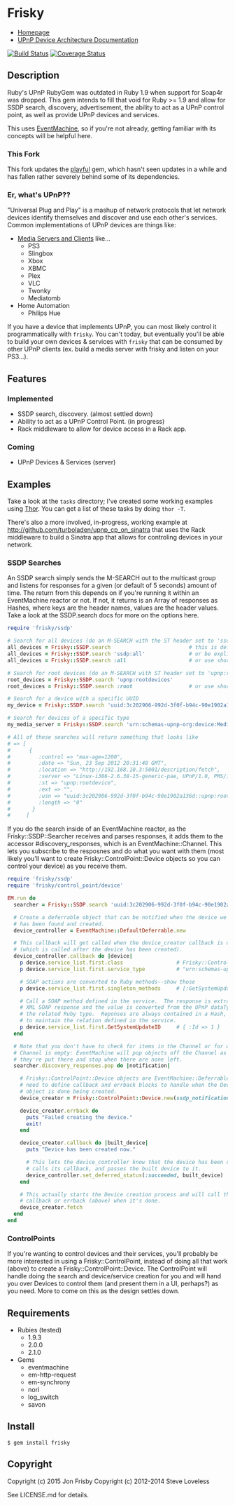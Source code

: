 # Frisky

* [Homepage](http://github.com/MrJoy/frisky)
* [UPnP Device Architecture Documentation](http://upnp.org/specs/arch/UPnP-arch-DeviceArchitecture-v1.0.pdf)


[<img src="https://travis-ci.org/MrJoy/frisky.png?branch=master" alt="Build Status" />](https://travis-ci.org/MrJoy/frisky) [<img src="https://coveralls.io/repos/MrJoy/frisky/badge.png" alt="Coverage Status" />](https://coveralls.io/r/MrJoy/frisky)

## Description

Ruby's UPnP RubyGem was outdated in Ruby 1.9 when support for Soap4r was
dropped.  This gem intends to fill that void for Ruby >= 1.9 and allow for
SSDP search, discovery, advertisement, the ability to act as a UPnP control
point, as well as provide UPnP devices and services.

This uses [EventMachine](http://github.com/eventmachine/eventmachine), so if
you're not already, getting familiar with its concepts will be helpful here.

### This Fork

This fork updates the [playful](http://github.com/turboladen/playful) gem,
which hasn't seen updates in a while and has fallen rather severely behind some
of its dependencies.

### Er, what's UPnP??

"Universal Plug and Play" is a mashup of network protocols that let network
devices identify themselves and discover and use each other's services.
Common implementations of UPnP devices are things like:

* [Media Servers and Clients](http://en.wikipedia.org/wiki/List_of_UPnP_AV_media_servers_and_clients) like...
    * PS3
    * Slingbox
    * Xbox
    * XBMC
    * Plex
    * VLC
    * Twonky
    * Mediatomb
* Home Automation
    * Philips Hue


If you have a device that implements UPnP, you can most likely control it
programmatically with `frisky`.  You can't today, but eventually you'll be
able to build your own devices & services with `frisky` that can be consumed
by other UPnP clients (ex. build a media server with frisky and listen on
your PS3...).

## Features

### Implemented

* SSDP search, discovery. (almost settled down)
* Ability to act as a UPnP Control Point. (in progress)
* Rack middleware to allow for device access in a Rack app.


### Coming

* UPnP Devices & Services (server)


## Examples

Take a look at the `tasks` directory; I've created some working examples using
[Thor](https://github.com/wycats/thor).  You can get a list of these tasks by
doing `thor -T`.

There's also a more involved, in-progress, working example at
http://github.com/turboladen/upnp_cp_on_sinatra that uses the Rack middleware
to build a Sinatra app that allows for controling devices in your network.

### SSDP Searches

An SSDP search simply sends the M-SEARCH out to the multicast group and
listens for responses for a given (or default of 5 seconds) amount of time.
The return from this depends on if you're running it within an EventMachine
reactor or not. If not, it returns is an Array of responses as Hashes, where
keys are the header names, values are the header values.  Take a look at the
SSDP.search docs for more on the options here.

```ruby
require 'frisky/ssdp'

# Search for all devices (do an M-SEARCH with the ST header set to 'ssdp:all')
all_devices = Frisky::SSDP.search                         # this is default
all_devices = Frisky::SSDP.search 'ssdp:all'              # or be explicit
all_devices = Frisky::SSDP.search :all                    # or use short-hand

# Search for root devices (do an M-SEARCH with ST header set to 'upnp:rootdevices')
root_devices = Frisky::SSDP.search 'upnp:rootdevices'
root_devices = Frisky::SSDP.search :root                  # or use short-hand

# Search for a device with a specific UUID
my_device = Frisky::SSDP.search 'uuid:3c202906-992d-3f0f-b94c-90e1902a136d'

# Search for devices of a specific type
my_media_server = Frisky::SSDP.search 'urn:schemas-upnp-org:device:MediaServer:1'

# All of these searches will return something that looks like
# => [
#      {
#         :control => "max-age=1200",
#         :date => "Sun, 23 Sep 2012 20:31:48 GMT",
#         :location => "http://192.168.10.3:5001/description/fetch",
#         :server => "Linux-i386-2.6.38-15-generic-pae, UPnP/1.0, PMS/1.50.0",
#         :st => "upnp:rootdevice",
#         :ext => "",
#         :usn => "uuid:3c202906-992d-3f0f-b94c-90e1902a136d::upnp:rootdevice",
#         :length => "0"
#       }
#     ]
```

If you do the search inside of an EventMachine reactor, as the
Frisky::SSDP::Searcher receives and parses responses, it adds them to the
accessor #discovery_responses, which is an EventMachine::Channel.  This lets
you subscribe to the resposnes and do what you want with them (most likely
you'll want to create Frisky::ControlPoint::Device objects so you can control
your device) as you receive them.

```ruby
require 'frisky/ssdp'
require 'frisky/control_point/device'

EM.run do
  searcher = Frisky::SSDP.search 'uuid:3c202906-992d-3f0f-b94c-90e1902a136d'

  # Create a deferrable object that can be notified when the device we want
  # has been found and created.
  device_controller = EventMachine::DefaultDeferrable.new

  # This callback will get called when the device_creator callback is called
  # (which is called after the device has been created).
  device_controller.callback do |device|
    p device.service_list.first.class                 # Frisky::ControlPoint::Service
    p device.service_list.first.service_type          # "urn:schemas-upnp-org:service:ContentDirectory:1"

    # SOAP actions are converted to Ruby methods--show those
    p device.service_list.first.singleton_methods     # [:GetSystemUpdateID, :Search, :GetSearchCapabilities, :GetSortCapabilities, :Browse]

    # Call a SOAP method defined in the service.  The response is extracted from the
    # XML SOAP response and the value is converted from the UPnP dataType to
    # the related Ruby type.  Reponses are always contained in a Hash, so as
    # to maintain the relation defined in the service.
    p device.service_list.first.GetSystemUpdateID     # { :Id => 1 }
  end

  # Note that you don't have to check for items in the Channel or for when the
  # Channel is empty: EventMachine will pop objects off the Channel as soon as
  # they're put there and stop when there are none left.
  searcher.discovery_responses.pop do |notification|

    # Frisky::ControlPoint::Device objects are EventMachine::Deferrables, so you
    # need to define callback and errback blocks to handle when the Device
    # object is done being created.
    device_creator = Frisky::ControlPoint::Device.new(ssdp_notification: notification)

    device_creator.errback do
      puts "Failed creating the device."
      exit!
    end

    device_creator.callback do |built_device|
      puts "Device has been created now."

      # This lets the device_controller know that the device has been created,
      # calls its callback, and passes the built device to it.
      device_controller.set_deferred_status(:succeeded, built_device)
    end

    # This actually starts the Device creation process and will call the
    # callback or errback (above) when it's done.
    device_creator.fetch
  end
end
```

### ControlPoints

If you're wanting to control devices and their services, you'll probably be
more interested in using a Frisky::ControlPoint, instead of doing all that
work (above) to create a Frisky::ControlPoint::Device.  The ControlPoint will
handle doing the search and device/service creation for you and will hand you
over Devices to control them (and present them in a UI, perhaps?) as you need.
 More to come on this as the design settles down.

## Requirements

* Rubies (tested)
    * 1.9.3
    * 2.0.0
    * 2.1.0
* Gems
    * eventmachine
    * em-http-request
    * em-synchrony
    * nori
    * log_switch
    * savon



## Install

    $ gem install frisky

## Copyright

Copyright (c) 2015 Jon Frisby
Copyright (c) 2012-2014 Steve Loveless

See LICENSE.md for details.
